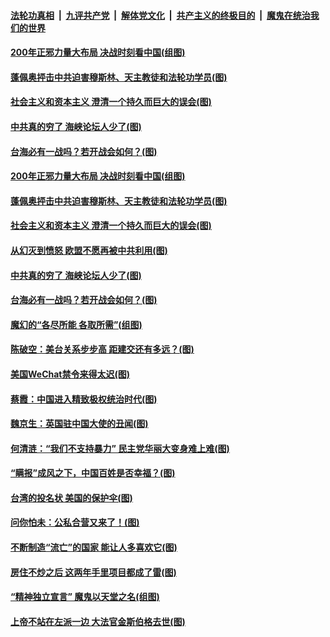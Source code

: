 

####  [法轮功真相](../../../../basic/blob/master/README.md?t=09240731) &nbsp;|&nbsp; [九评共产党](../../../../9ping.md/blob/master/README.md?t=09240731) &nbsp;|&nbsp; [解体党文化](../../../../jtdwh.md/blob/master/README.md?t=09240731)  &nbsp;|&nbsp; [共产主义的终极目的](../../../../gczydzjmd.md/blob/master/README.md?t=09240731) &nbsp;|&nbsp; [魔鬼在统治我们的世界](../../../../mgztzwmdsj.md/blob/master/README.md?t=09240731) 


#### [200年正邪力量大布局 决战时刻看中国(组图)](../pages/p4/945092.md?t=09240731) 

#### [蓬佩奥抨击中共迫害穆斯林、天主教徒和法轮功学员(图)](../pages/p4/946959.md?t=09240731) 

#### [社会主义和资本主义 澄清一个持久而巨大的误会(图)](../pages/p4/946960.md?t=09240731) 

#### [中共真的穷了 海峡论坛人少了(图)](../pages/p4/946956.md?t=09240731) 

#### [台海必有一战吗？若开战会如何？(图)](../pages/p4/946949.md?t=09240731) 


#### [200年正邪力量大布局 决战时刻看中国(组图)](../pages/p4/945092.md?t=09240731) 

#### [蓬佩奥抨击中共迫害穆斯林、天主教徒和法轮功学员(图)](../pages/p4/946959.md?t=09240731) 

#### [社会主义和资本主义 澄清一个持久而巨大的误会(图)](../pages/p4/946960.md?t=09240731) 

#### [从幻灭到愤怒 欧盟不愿再被中共利用(图)](../pages/p4/946944.md?t=09240731) 

#### [中共真的穷了 海峡论坛人少了(图)](../pages/p4/946956.md?t=09240731) 

#### [台海必有一战吗？若开战会如何？(图)](../pages/p4/946949.md?t=09240731) 

#### [魔幻的“各尽所能 各取所需”(组图)](../pages/p4/946884.md?t=09240731) 

#### [陈破空：美台关系步步高 距建交还有多远？(图)](../pages/p4/946943.md?t=09240731) 

#### [美国WeChat禁令来得太迟(图)](../pages/p4/946878.md?t=09240731) 

#### [蔡霞：中国进入精致极权统治时代(图)](../pages/p4/946871.md?t=09240731) 

#### [魏京生：英国驻中国大使的丑闻(图)](../pages/p4/946867.md?t=09240731) 

#### [何清涟：“我们不支持暴力” 民主党华丽大变身难上难(图)](../pages/p4/946864.md?t=09240731) 

#### [“瞒报”成风之下，中国百姓是否幸福？(图)](../pages/p4/946866.md?t=09240731) 

#### [台湾的投名状 美国的保护伞(图)](../pages/p4/946858.md?t=09240731) 

#### [问你怕未：公私合营又来了！(图)](../pages/p4/946745.md?t=09240731) 

#### [不断制造“流亡”的国家 能让人多喜欢它(图)](../pages/p4/946748.md?t=09240731) 

#### [房住不炒之后 这两年手里项目都成了雷(图)](../pages/p4/946746.md?t=09240731) 

#### [“精神独立宣言” 魔鬼以天堂之名(组图)](../pages/p4/945715.md?t=09240731) 

#### [上帝不站在左派一边 大法官金斯伯格去世(图)](../pages/p4/946743.md?t=09240731) 

